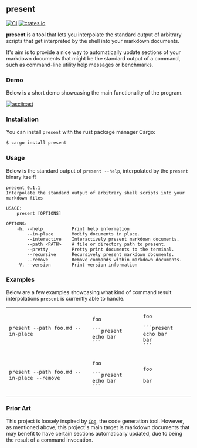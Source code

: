 ## present

[![CI](https://github.com/terror/present/actions/workflows/ci.yaml/badge.svg)](https://github.com/terror/present/actions/workflows/ci.yaml)
[![crates.io](https://shields.io/crates/v/present.svg)](https://crates.io/crates/present)

**present** is a tool that lets you interpolate the standard output of arbitrary
scripts that get interpreted by the shell into your markdown documents.

It's aim is to provide a nice way to automatically update sections of your
markdown documents that might be the standard output of a command, such as
command-line utility help messages or benchmarks.

### Demo

Below is a short demo showcasing the main functionality of the program.

[![asciicast](https://asciinema.org/a/Mngwm9d3eJcJWtilQrAvjgh2D.svg)](https://asciinema.org/a/Mngwm9d3eJcJWtilQrAvjgh2D)

### Installation

You can install `present` with the rust package manager Cargo:

```bash
$ cargo install present
```

### Usage

Below is the standard output of `present --help`, interpolated by the `present`
binary itself!

```present cargo run -- --help
present 0.1.1
Interpolate the standard output of arbitrary shell scripts into your markdown files

USAGE:
    present [OPTIONS]

OPTIONS:
    -h, --help           Print help information
        --in-place       Modify documents in place.
        --interactive    Interactively present markdown documents.
        --path <PATH>    A file or directory path to present.
        --pretty         Pretty print documents to the terminal.
        --recursive      Recursively present markdown documents.
        --remove         Remove commands within markdown documents.
    -V, --version        Print version information
```

### Examples

Below are a few examples showcasing what kind of command result interpolations
`present` is currently able to handle.

<table>
<tr>
<td>
  <code>present --path foo.md --in-place</code>
</td>
<td>

  ````
  foo

  ```present echo bar
  ```
  ````
</td>
<td>

  ````
  foo

  ```present echo bar
  bar
  ```
  ````
</td>
</tr>
<td>
  <code>present --path foo.md --in-place --remove</code>
</td>
<td>

  ````
  foo

  ```present echo bar
  ```
  ````
</td>
<td>

  ````
  foo

  bar
  ````
</td>
</tr>
</table>

### Prior Art

This project is loosely inspired by [`Cog`](https://github.com/nedbat/cog), the
code generation tool. However, as mentioned above, this project's main target is
markdown documents that may benefit to have certain sections automatically
updated, due to being the result of a command invocation.
